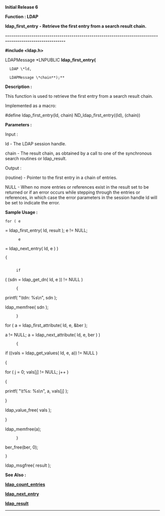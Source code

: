 




<!--
 /\* Font Definitions \*/
 @font-face
 {font-family:Courier;
 panose-1:2 7 4 9 2 2 5 2 4 4;}
@font-face
 {font-family:Helv;
 panose-1:2 11 6 4 2 2 2 3 2 4;}
@font-face
 {font-family:"Cambria Math";
 panose-1:2 4 5 3 5 4 6 3 2 4;}
 /\* Style Definitions \*/
 p.MsoNormal, li.MsoNormal, div.MsoNormal
 {margin-top:0cm;
 margin-right:0cm;
 margin-bottom:8.0pt;
 margin-left:0cm;
 line-height:107%;
 font-size:11.0pt;
 font-family:"Calibri",sans-serif;}
.MsoChpDefault
 {font-size:11.0pt;}
.MsoPapDefault
 {margin-bottom:8.0pt;
 line-height:107%;}
 /\* Page Definitions \*/
 @page WordSection1
 {size:612.0pt 792.0pt;
 margin:72.0pt 72.0pt 72.0pt 72.0pt;}
div.WordSection1
 {page:WordSection1;}
-->




**Initial Release 6**



**Function : LDAP**



**ldap\_first\_entry** **- Retrieve
the first entry from a search result chain.**


**----------------------------------------------------------------------------------------------------------**



**#include <ldap.h>**



LDAPMessage
\*LNPUBLIC **ldap\_first\_entry(**  

      LDAP \*ld,  

      LDAPMessage \*chain**);**



**Description :**



This
function is used to retrieve the first entry from a search result chain.


 


Implemented
as a macro:


 


#define
ldap\_first\_entry(ld, chain)    ND\_ldap\_first\_entry((ld), (chain))


 


**Parameters :**



Input :  

ld  -  The LDAP session handle.  

  

chain  -  The result chain, as obtained by a call to one of the synchronous
search routines or ldap\_result.  

  




Output :  

(routine)  -  Pointer to the first entry in a chain of entries.  

  

NULL  - When no more entries or references exist in the result set to be returned
or if an error occurs while stepping through the entries or references, in
which case the error parameters in the session handle ld will be set to
indicate the error.  

  

  




 **Sample Usage :**



    for ( e
= ldap\_first\_entry( ld, result ); e != NULL;


          e
= ldap\_next\_entry( ld, e ) )


    {


         if
( (sdn = ldap\_get\_dn( ld, e )) != NULL )


         {


            
printf( "\tdn: %s\n", sdn );


            
ldap\_memfree( sdn );


         }


        
for ( a = ldap\_first\_attribute( ld, e, &ber );


              
a != NULL; a = ldap\_next\_attribute( ld, e, ber ) )


         {


            
if ((vals = ldap\_get\_values( ld, e, a)) != NULL )


            
{


                
for ( j = 0; vals[j] != NULL; j++ )


                
{


                    
printf( "\t%s: %s\n", a, vals[j] );


                
}


                
ldap\_value\_free( vals );


            
}


            
ldap\_memfree(a);


         }


        
ber\_free(ber, 0);


    }


   
ldap\_msgfree( result );


 


 **See Also :**


**[ldap\_count\_entries](notes:///8525872100478C66/61FD4E9848264AD28525620B006BA8BD/FDECE2D6642EE37985256F5C00488A61)**


**[ldap\_next\_entry](notes:///8525872100478C66/61FD4E9848264AD28525620B006BA8BD/838CF92EE872121885256F5C00488A60)**


**[ldap\_result](notes:///8525872100478C66/61FD4E9848264AD28525620B006BA8BD/D5FCB8AF5BD5605D85256F5C00488A6F)**



----------------------------------------------------------------------------------------------------------


 





